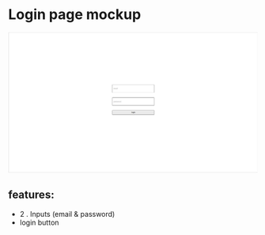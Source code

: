 # Login page mockup
![loginpage](pics\login.jpg)
## features:
* 2 . Inputs (email & password)
* login button
